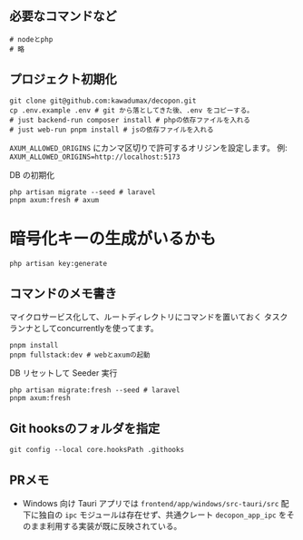 ## 必要なコマンドなど

```shell
# nodeとphp
# 略
```

## プロジェクト初期化

```shell
git clone git@github.com:kawadumax/decopon.git
cp .env.example .env # git から落としてきた後、.env をコピーする。
# just backend-run composer install # phpの依存ファイルを入れる
# just web-run pnpm install # jsの依存ファイルを入れる
```

`AXUM_ALLOWED_ORIGINS` にカンマ区切りで許可するオリジンを設定します。
例: `AXUM_ALLOWED_ORIGINS=http://localhost:5173`

DB の初期化

```shell
php artisan migrate --seed # laravel
pnpm axum:fresh # axum
```

# 暗号化キーの生成がいるかも

```shell
php artisan key:generate
```

## コマンドのメモ書き
マイクロサービス化して、ルートディレクトリにコマンドを置いておく
タスクランナとしてconcurrentlyを使ってます。

```shell
pnpm install
pnpm fullstack:dev # webとaxumの起動
```

DB リセットして Seeder 実行

```
php artisan migrate:fresh --seed # laravel
pnpm axum:fresh
```

## Git hooksのフォルダを指定
```
git config --local core.hooksPath .githooks
```

## PRメモ
- Windows 向け Tauri アプリでは `frontend/app/windows/src-tauri/src` 配下に独自の `ipc` モジュールは存在せず、共通クレート `decopon_app_ipc` をそのまま利用する実装が既に反映されている。